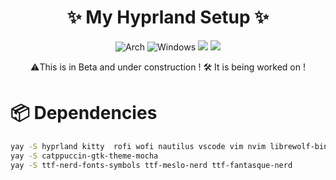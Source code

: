 
<h1 align="center"> ✨ My Hyprland Setup ✨ </h1>

<p align="center">
<img alt="Arch" src="https://img.shields.io/badge/Arch-89b4fa?logo=arch-linux&logoColor=white&style=for-the-badge"/>
<img alt="Windows" src="https://img.shields.io/badge/Windows-74c7ec?style=for-the-badge&logo=windows&logoColor=white"/>  
<a href="https://hyprland.org/"><img src="https://img.shields.io/badge/Hyprland-1E1E2E?style=for-the-badge&logo=linux&logoColor=white" /></a>
  <a href="https://code.visualstudio.com/"><img src="https://img.shields.io/badge/VSCode-007ACC?style=for-the-badge&logo=visual-studio-code&logoColor=white" /></a>
</p>
 

<p align="center">
  ⚠️This is in Beta and under construction !
  🛠️ It is being worked on !
</p>

<h1> 📦 Dependencies </h1>


```bash
yay -S hyprland kitty  rofi wofi nautilus vscode vim nvim librewolf-bin wlogout waybar hyprpaper 
yay -S catppuccin-gtk-theme-mocha
yay -S ttf-nerd-fonts-symbols ttf-meslo-nerd ttf-fantasque-nerd
```
